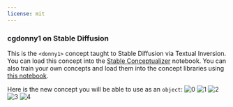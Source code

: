 ```yaml
---
license: mit
---
```

### cgdonny1 on Stable Diffusion
This is the `<donny1>` concept taught to Stable Diffusion via Textual Inversion. You can load this concept into the [Stable Conceptualizer](https://colab.research.google.com/github/huggingface/notebooks/blob/main/diffusers/stable_conceptualizer_inference.ipynb) notebook. You can also train your own concepts and load them into the concept libraries using [this notebook](https://colab.research.google.com/github/huggingface/notebooks/blob/main/diffusers/sd_textual_inversion_training.ipynb).

Here is the new concept you will be able to use as an `object`:
![<donny1> 0](https://huggingface.co/sd-concepts-library/cgdonny1/resolve/main/concept_images/3.jpeg)
![<donny1> 1](https://huggingface.co/sd-concepts-library/cgdonny1/resolve/main/concept_images/0.jpeg)
![<donny1> 2](https://huggingface.co/sd-concepts-library/cgdonny1/resolve/main/concept_images/1.jpeg)
![<donny1> 3](https://huggingface.co/sd-concepts-library/cgdonny1/resolve/main/concept_images/2.jpeg)
![<donny1> 4](https://huggingface.co/sd-concepts-library/cgdonny1/resolve/main/concept_images/4.jpeg)

